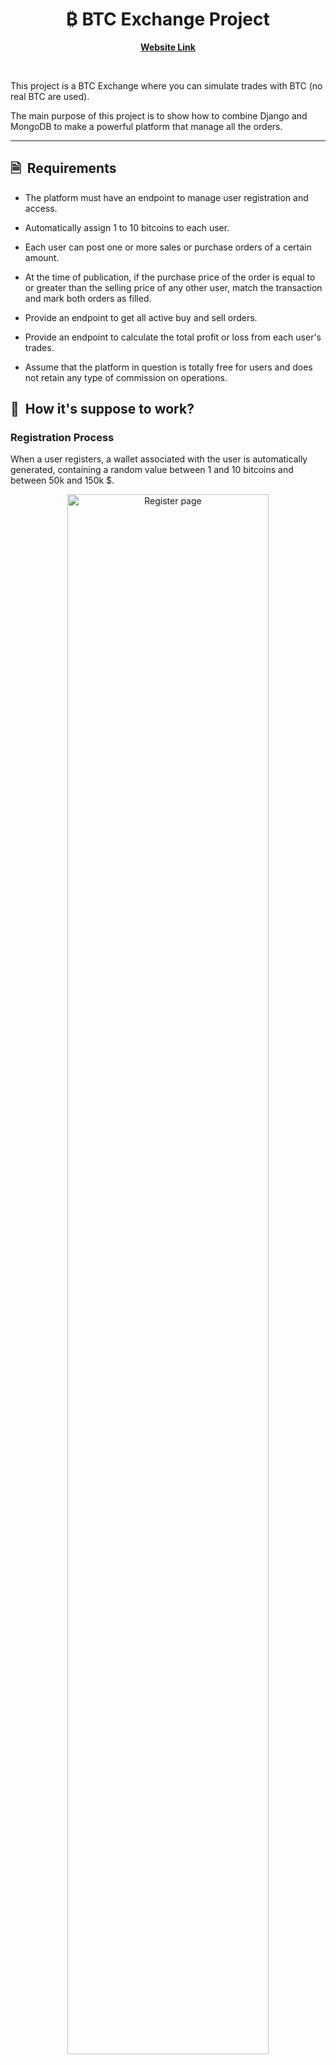 <h1 align="center">
    ₿ BTC Exchange Project
</h1>

<a href="http://menobtc.herokuapp.com/">
    <strong><p align="center">Website Link</p></strong>
</a>

<br/>

This project is a BTC Exchange where you can simulate trades with BTC (no real BTC are used).

The main purpose of this project is to show how to combine Django and MongoDB to make a powerful platform that manage all the orders.

<hr/>

## 🗎&nbsp; Requirements

* The platform must have an endpoint to manage user registration and access.

* Automatically assign 1 to 10 bitcoins to each user.
* Each user can post one or more sales or purchase orders of a certain amount.
* At the time of publication, if the purchase price of the order is equal to or greater than the selling price of any other user, match the transaction and mark both orders as filled.
* Provide an endpoint to get all active buy and sell orders.
* Provide an endpoint to calculate the total profit or loss from each user's trades.
* Assume that the platform in question is totally free for users and does not retain any type of commission on operations.


## 🚀&nbsp; How it's suppose to work?

### Registration Process

When a user registers, a wallet associated with the user is automatically generated, containing a random value between 1 and 10 bitcoins and between 50k and 150k $.

<p align="center">
    <img width="80%" src="./assets/GitHubImage/screen4.png" alt="Register page">
</p>

<p align="center">
    <img width="80%" src="./assets/GitHubImage/screen1.png" alt="Register view">
</p>

<p align="center">
    <img width="80%" src="./assets/GitHubImage/screen2.png" alt="Wallet Object">
</p>

This wallet can be used to simulate BTC trades.

</br>

Once the user is logged in he will be redirected to the homepage, which display some information about BTC

<p align="center">
    <img width="80%" src="./assets/GitHubImage/screen5.png" alt="Homepage">
</p>

From here the user can access the <strong>Exchange</strong> page by clicking on the appropriate link in the navbar.

### Exchange Page

[Exchange Page View](https://github.com/Meno96/Exchange/blob/1bcb1f8b33218fcd282961b621bfe2e905107fb9/app/views.py#L66)

<p align="center">
    <img width="100%" src="./assets/GitHubImage/screen6.png" alt="Homepage">
</p>

The exchange page consists of:

* on the left there are some forms where it is possible to send limit orders and market orders into the system

* in the center there is the BTC chart provided by TradingView

* on the right there is the DOM (or Order Book), where where it is possible to see all the currently active limit orders.

### Account Page

<p align="center">
    <img width="100%" src="./assets/GitHubImage/screen7.png" alt="Homepage">
</p>

The account page gives us information about the total loss or total profit since we created the wallet.

It also gives us information on the balance of the BTC and USD wallet.

## 🏴‍☠️&nbsp; Add ons

There is an implementation to check if the login ip address is always the same or not for the admin user.

It was deployed with Heroku and Microsoft Azure was used as cloud for static and media files.

## 💭&nbsp; My thoughts

As a trading, crypto and blockchain enthusiast, it was very satisfying and useful to develop this exchange with the with the related order management.


## 📫&nbsp; Have a question? Want to chat? 

[LinkedIn](https://www.linkedin.com/in/daniele-menin/)

[Instagram](https://www.instagram.com/danielemeno96/)